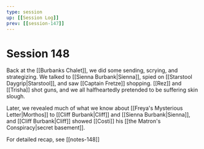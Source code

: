 ```yaml
---
type: session
up: [[Session Log]]
prev: [[session-147]]
---
```


# Session 148

Back at the [[Burbanks Chalet]], we did some sending, scrying, and strategizing. We talked to [[Sienna Burbank|Sienna]], spied on [[Starstool Daygrip|Starstool]], and saw [[Captain Fretze]] shopping. [[Rez]] and [[Trisha]] shot guns, and we all halfheartedly pretended to be suffering skin slough. 

Later, we revealed much of what we know about [[Freya's Mysterious Letter|Morthos]] to [[Cliff Burbank|Cliff]] and [[Sienna Burbank|Sienna]], and [[Cliff Burbank|Cliff]] showed [[Costi]] his [[the Matron's Conspiracy|secret basement]].

For detailed recap, see [[notes-148]]